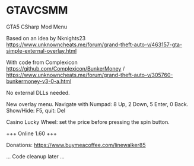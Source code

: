 # GTAVCSMM
GTA5 CSharp Mod Menu

Based on an idea by Nknights23 https://www.unknowncheats.me/forum/grand-theft-auto-v/463157-gta-simple-external-overlay.html

With code from Complexicon https://github.com/Complexicon/BunkerMoney / https://www.unknowncheats.me/forum/grand-theft-auto-v/305760-bunkermoney-v3-0-a.html

No external DLLs needed.

New overlay menu. Navigate with Numpad: 8 Up, 2 Down, 5 Enter, 0 Back. Show/Hide: F5, quit: Del

Casino Lucky Wheel: set the price before pressing the spin button.

+++ Online 1.60 +++

Donations: https://www.buymeacoffee.com/linewalker85

... Code cleanup later ...
